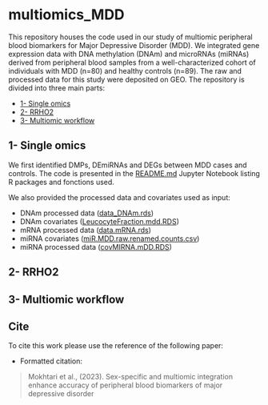 # multiomics_MDD

<!-- [![DOI](https://zenodo.org/ lien à ajouter -->

This repository houses the code used in our study of multiomic peripheral blood biomarkers for Major Depressive Disorder (MDD). We integrated gene expression data with DNA methylation (DNAm) and microRNAs (miRNAs) derived from peripheral blood samples from a well-characterized cohort of individuals with MDD (n=80) and healthy controls (n=89). The raw and processed data for this study were deposited on GEO. <!-- lien à ajouter [GEO repository](https://) and will be made publically available at the paper acceptance. --> 
The repository is divided into three main parts: 
- [1- Single omics](https://github.com/INSERM-U1141-Neurodiderot/multiomics_MDD/tree/main/1_Single_Omics)
- [2- RRHO2](https://github.com/INSERM-U1141-Neurodiderot/multiomics_MDD/tree/main/RRHO2)
- [3- Multiomic workflow](https://github.com/INSERM-U1141-Neurodiderot/multiomics_MDD/tree/)

## 1- Single omics

We first identified DMPs, DEmiRNAs and DEGs between MDD cases and controls. The code is presented in the [README.md](https://github.com/INSERM-U1141-Neurodiderot/multiomics_MDD/blob/main/1_Single_Omics/README.md) Jupyter Notebook listing R packages and fonctions used. 

We also provided the processed data and covariates used as input:
- DNAm processed data ([data_DNAm.rds](https://github.com/INSERM-U1141-Neurodiderot/multiomics_MDD/blob/main/1_Single_Omics/data.mRNA.rds))
- DNAm covariates ([LeucocyteFraction.mdd.RDS](https://github.com/INSERM-U1141-Neurodiderot/multiomics_MDD/blob/main/1_Single_Omics/LeucocyteFraction.mdd.RDS))
- mRNA processed data ([data.mRNA.rds](https://github.com/INSERM-U1141-Neurodiderot/multiomics_MDD/blob/main/1_Single_Omics/data.mRNA.rds))
- miRNA covariates ([miR.MDD.raw.renamed.counts.csv](https://github.com/INSERM-U1141-Neurodiderot/multiomics_MDD/blob/main/1_Single_Omics/miR.MDD.raw.renamed.counts.csv))
- miRNA processed data ([covMIRNA.mDD.RDS](https://github.com/INSERM-U1141-Neurodiderot/multiomics_MDD/blob/main/1_Single_Omics/covMIRNA.mDD.RDS))

## 2- RRHO2



## 3- Multiomic workflow

## Cite

To cite this work please use the reference of the following paper:

+ Formatted citation:
  
> Mokhtari et al., (2023). Sex-specific and multiomic integration enhance accuracy of peripheral blood biomarkers of major depressive disorder <!--lien research square à ajouter https://doi -->

<!-- + BibTeX citation: -->

